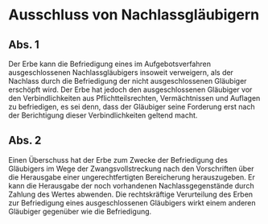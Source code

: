 # Ausschluss von Nachlassgläubigern



## Abs. 1

 Der Erbe kann die Befriedigung eines im Aufgebotsverfahren ausgeschlossenen Nachlassgläubigers insoweit verweigern, als der Nachlass durch die Befriedigung der nicht ausgeschlossenen Gläubiger erschöpft wird. Der Erbe hat jedoch den ausgeschlossenen Gläubiger vor den Verbindlichkeiten aus Pflichtteilsrechten, Vermächtnissen und Auflagen zu befriedigen, es sei denn, dass der Gläubiger seine Forderung erst nach der Berichtigung dieser Verbindlichkeiten geltend macht.

## Abs. 2

 Einen Überschuss hat der Erbe zum Zwecke der Befriedigung des Gläubigers im Wege der Zwangsvollstreckung nach den Vorschriften über die Herausgabe einer ungerechtfertigten Bereicherung herauszugeben. Er kann die Herausgabe der noch vorhandenen Nachlassgegenstände durch Zahlung des Wertes abwenden. Die rechtskräftige Verurteilung des Erben zur Befriedigung eines ausgeschlossenen Gläubigers wirkt einem anderen Gläubiger gegenüber wie die Befriedigung. 


